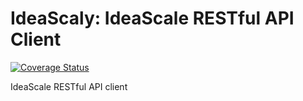 IdeaScaly: IdeaScale RESTful API Client
=========
[![Coverage Status](https://coveralls.io/repos/joausaga/ideascaly/badge.svg)](https://coveralls.io/r/joausaga/ideascaly)

IdeaScale RESTful API client